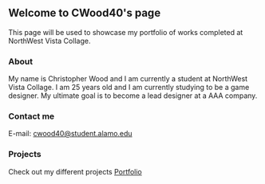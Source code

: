 ## Welcome to CWood40's page

This page will be used to showcase my portfolio of works completed at NorthWest Vista Collage.

### About

My name is Christopher Wood and I am currently a student at NorthWest Vista Collage. I am 25 years old and I am currently studying to be a game designer. My ultimate goal is to become a lead designer at a AAA company.

### Contact me

E-mail: cwood40@student.alamo.edu

### Projects

Check out my different projects [Portfolio](index)
